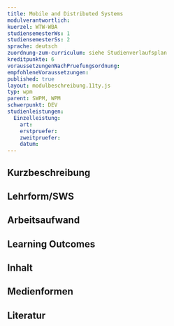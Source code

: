 ```yaml
---
title: Mobile and Distributed Systems
modulverantwortlich: 
kuerzel: WTW-WBA
studiensemesterWs: 1
studiensemesterSs: 2
sprache: deutsch
zuordnung-zum-curriculum: siehe Studienverlaufsplan
kreditpunkte: 6
voraussetzungenNachPruefungsordnung: 
empfohleneVoraussetzungen: 
published: true
layout: modulbeschreibung.11ty.js
typ: wpm
parent: SWPM, WPM
schwerpunkt: DEV
studienleistungen:
  Einzelleistung:
    art: 
    erstpruefer: 
    zweitpruefer: 
    datum: 
---
```

## Kurzbeschreibung

## Lehrform/SWS

## Arbeitsaufwand

## Learning Outcomes

## Inhalt

## Medienformen

## Literatur
